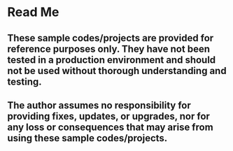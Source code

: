 # Read Me

## These sample codes/projects are provided for reference purposes only. They have not been tested in a production environment and should not be used without thorough understanding and testing.

## The author assumes no responsibility for providing fixes, updates, or upgrades, nor for any loss or consequences that may arise from using these sample codes/projects.
